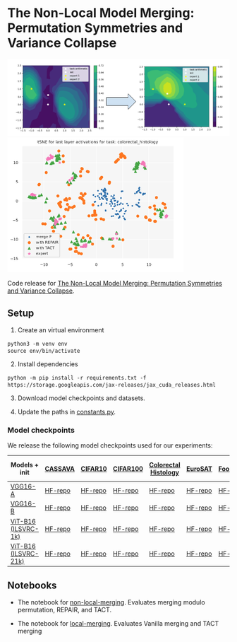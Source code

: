 # The Non-Local Model Merging: Permutation Symmetries and Variance Collapse

<img src="figures/tact.png" alt="drawing" width="800"/>

<img src="figures/last-layer-reps.png" alt="drawing" width="400"/>

Code release for [The Non-Local Model Merging: Permutation Symmetries and Variance Collapse](https://arxiv.org/).

## Setup

1. Create an virtual environment

```
python3 -m venv env
source env/bin/activate
```

2. Install dependencies 
```
python -m pip install -r requirements.txt -f https://storage.googleapis.com/jax-releases/jax_cuda_releases.html 
```

3. Download model checkpoints and datasets.

4. Update the paths in [constants.py](constants.py). 


### Model checkpoints

We release the following model checkpoints used for our experiments:

| Models + init  | [CASSAVA](https://www.tensorflow.org/datasets/catalog/cassava)  | [CIFAR10](https://www.tensorflow.org/datasets/catalog/cifar10)  | [CIFAR100](https://www.tensorflow.org/datasets/catalog/cifar100)  | [Colorectal Histology](https://www.tensorflow.org/datasets/catalog/colorectal_histology)  | [EuroSAT](https://www.tensorflow.org/datasets/catalog/eurosat)  | [Food101](https://www.tensorflow.org/datasets/catalog/food101)  | [Oxford Flowers102](https://www.tensorflow.org/datasets/catalog/oxford_flowers102)  | [Oxford IIIT Pet](https://www.tensorflow.org/datasets/catalog/oxford_iiit_pet)   | [RESISC45](https://www.tensorflow.org/datasets/catalog/resisc45)  | [Stanford dogs](https://www.tensorflow.org/datasets/catalog/stanford_dogs) | [SUN397](https://www.tensorflow.org/datasets/catalog/sun397)  |  [SVHN](https://www.tensorflow.org/datasets/catalog/svhn_cropped)  |
|---|---|---|---|---|---|---|---|---|---|---|---|---|
| [VGG16-A](https://huggingface.co/ekanshs/VGG16x2-0)  | [HF-repo](https://huggingface.co/ekanshs/VGG16x2-0-cassava) |  [HF-repo](https://huggingface.co/ekanshs/VGG16x2-0-cifar10)   |  [HF-repo](https://huggingface.co/ekanshs/VGG16x2-0-cifar100)   |  [HF-repo](https://huggingface.co/ekanshs/VGG16x2-0-colorectal_histology)   |  [HF-repo](https://huggingface.co/ekanshs/VGG16x2-0-eurosat)   |  [HF-repo](https://huggingface.co/ekanshs/VGG16x2-0-food101)    |  [HF-repo](https://huggingface.co/ekanshs/VGG16x2-0-oxford_flowers102)   |  [HF-repo](https://huggingface.co/ekanshs/VGG16x2-0-oxford_iiit_pet)   |  [HF-repo](https://huggingface.co/ekanshs/VGG16x2-0-resisc45)   |  [HF-repo](https://huggingface.co/ekanshs/VGG16x2-0-stanford_dogs)   |  [HF-repo](https://huggingface.co/ekanshs/VGG16x2-0-sun397)   |  [HF-repo](https://huggingface.co/ekanshs/VGG16x2-0-svhn_cropped)   |  
| [VGG16-B](https://huggingface.co/ekanshs/VGG16x2-1)  | [HF-repo](https://huggingface.co/ekanshs/VGG16x2-1-cassava) |  [HF-repo](https://huggingface.co/ekanshs/VGG16x2-1-cifar10)   |  [HF-repo](https://huggingface.co/ekanshs/VGG16x2-1-cifar100)   |  [HF-repo](https://huggingface.co/ekanshs/VGG16x2-1-colorectal_histology)   |  [HF-repo](https://huggingface.co/ekanshs/VGG16x2-1-eurosat)   |  [HF-repo](https://huggingface.co/ekanshs/VGG16x2-1-food101)    |  [HF-repo](https://huggingface.co/ekanshs/VGG16x2-1-oxford_flowers102)   |  [HF-repo](https://huggingface.co/ekanshs/VGG16x2-1-oxford_iiit_pet)   |  [HF-repo](https://huggingface.co/ekanshs/VGG16x2-1-resisc45)   |  [HF-repo](https://huggingface.co/ekanshs/VGG16x2-1-stanford_dogs)   |  [HF-repo](https://huggingface.co/ekanshs/VGG16x2-1-sun397)   |  [HF-repo](https://huggingface.co/ekanshs/VGG16x2-1-svhn_cropped)   |
| [ViT-B16 (ILSVRC-1k)](https://huggingface.co/ekanshs/ViTmaeB16) | [HF-repo](https://huggingface.co/ekanshs/ViTmaeB16-cassava) |  [HF-repo](https://huggingface.co/ekanshs/ViTmaeB16-cifar10)   |  [HF-repo](https://huggingface.co/ekanshs/ViTmaeB16-cifar100)   |  [HF-repo](https://huggingface.co/ekanshs/ViTmaeB16-colorectal_histology)   |  [HF-repo](https://huggingface.co/ekanshs/ViTmaeB16-eurosat)   |  [HF-repo](https://huggingface.co/ekanshs/ViTmaeB16-food101)    |  [HF-repo](https://huggingface.co/ekanshs/ViTmaeB16-oxford_flowers102)   |  [HF-repo](https://huggingface.co/ekanshs/ViTmaeB16-oxford_iiit_pet)   |  [HF-repo](https://huggingface.co/ekanshs/ViTmaeB16-resisc45)   |  [HF-repo](https://huggingface.co/ekanshs/ViTmaeB16-stanford_dogs)   |  [HF-repo](https://huggingface.co/ekanshs/ViTmaeB16-sun397)   |  [HF-repo](https://huggingface.co/ekanshs/ViTmaeB16-svhn_cropped)   |
| [ViT-B16 (ILSVRC-21k)](https://huggingface.co/ekanshs/ViTB16)  | [HF-repo](https://huggingface.co/ekanshs/ViTB16-cassava) |  [HF-repo](https://huggingface.co/ekanshs/ViTB16-cifar10)   |  [HF-repo](https://huggingface.co/ekanshs/ViTB16-cifar100)   |  [HF-repo](https://huggingface.co/ekanshs/ViTB16-colorectal_histology)   |  [HF-repo](https://huggingface.co/ekanshs/ViTB16-eurosat)   |  [HF-repo](https://huggingface.co/ekanshs/ViTB16-food101)    |  [HF-repo](https://huggingface.co/ekanshs/ViTB16-oxford_flowers102)   |  [HF-repo](https://huggingface.co/ekanshs/ViTB16-oxford_iiit_pet)   |  [HF-repo](https://huggingface.co/ekanshs/ViTB16-resisc45)   |  [HF-repo](https://huggingface.co/ekanshs/ViTB16-stanford_dogs)   |  [HF-repo](https://huggingface.co/ekanshs/ViTB16-sun397)   |  [HF-repo](https://huggingface.co/ekanshs/ViTB16-svhn_cropped)   |



## Notebooks 
* The notebook for [non-local-merging](notebooks/non-local-merging.ipynb). Evaluates merging modulo permutation, REPAIR, and TACT.

* The notebook for [local-merging](notebooks/local-merging.ipynb). Evaluates Vanilla merging and TACT merging


